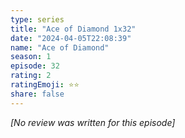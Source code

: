 ```yaml
---
type: series
title: "Ace of Diamond 1x32"
date: "2024-04-05T22:08:39"
name: "Ace of Diamond"
season: 1
episode: 32
rating: 2
ratingEmoji: ⭐️⭐️
share: false
---
```


_[No review was written for this episode]_
